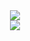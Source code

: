 
<div align="center"> <img src="https://metrics.lecoq.io/thisisnotahuman?template=classic&config.timezone=Asia%2FShanghai"> </div>

<div align="center"> <img src="https://github-readme-streak-stats.herokuapp.com/?user=thisisnotahuman" /> </div>
